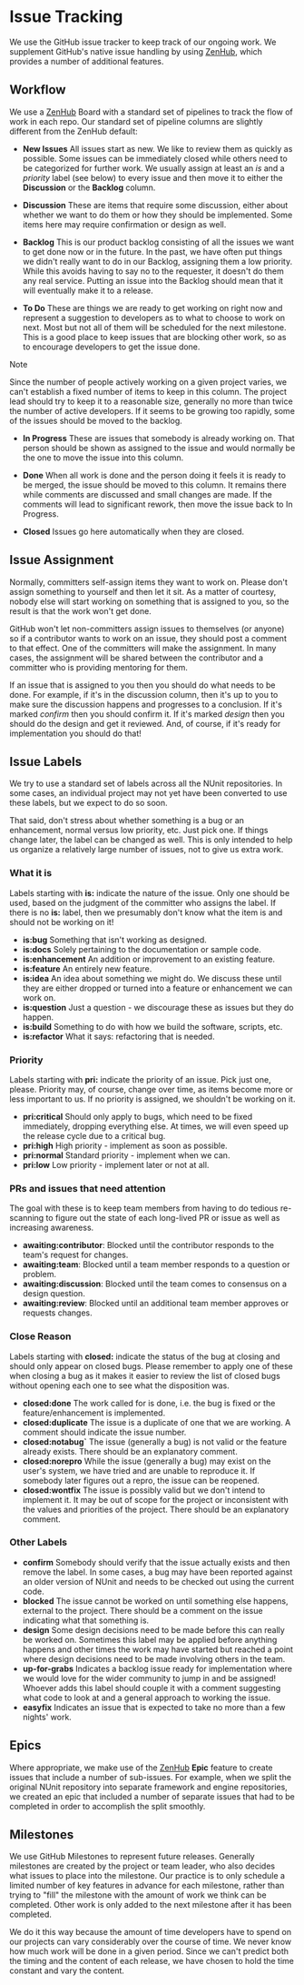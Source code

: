 # Issue Tracking

We use the GitHub issue tracker to keep track of our ongoing work. We supplement GitHub's native issue handling by using [ZenHub](https://www.zenhub.com/), which provides a number of additional features.

## Workflow

We use a [ZenHub](https://www.zenhub.com/) Board with a standard set of pipelines to track the flow of work in each repo. Our standard set of pipeline columns are slightly different from the ZenHub default:

* **New Issues** All issues start as new. We like to review them as quickly as possible. Some issues can be immediately closed while others need to be categorized for further work. We usually assign at least an _is_ and a _priority_ label (see below) to every issue and then move it to either the **Discussion** or the **Backlog** column.

* **Discussion** These  are items that require some discussion, either about whether we want to do them or how they should be implemented. Some items here may require confirmation or design as well.

* **Backlog** This is our product backlog consisting of all the issues we want to get done now or in the future. In the past, we have often put things we didn't really want to do in our Backlog, assigning them a low priority. While this avoids having to say no to the requester, it doesn't do them any real service. Putting an issue into the Backlog should mean that it will eventually make it to a release.

* **To Do** These are things we are ready to get working on right now and represent a suggestion to developers as to what to choose to work on next. Most but not all of them will be scheduled for the next milestone. This is a good place to keep issues that are blocking other work, so as to encourage developers to get the issue done.

> [!NOTE]
> Since the number of people actively working on a given project varies, we can't establish a fixed number of items to keep in this column. The project lead should try to keep it to a reasonable size, generally no more than twice the number of active developers. If it seems to be growing too rapidly, some of the issues should be moved to the backlog.

* **In Progress** These are issues that somebody is already working on. That person should be shown as assigned to the issue and would normally be the one to move the issue into this column.

* **Done** When all work is done and the person doing it feels it is ready to be merged, the issue should be moved to this column. It remains there while comments are discussed and small changes are made. If the comments will lead to significant rework, then move the issue back to In Progress.

* **Closed** Issues go here automatically when they are closed.

## Issue Assignment

Normally, committers self-assign items they want to work on. Please don't assign something to yourself and then let it sit. As a matter of courtesy, nobody else will start working on something that is assigned to you, so the result is that the work won't get done.

GitHub won't let non-committers assign issues to themselves (or anyone) so if a contributor wants to work on an issue, they should post a comment to that effect. One of the committers will make the assignment. In many cases, the assignment will be shared between the contributor and a committer who is providing mentoring for them.

If an issue that is assigned to you then you should do what needs to be done. For example, if it's in the discussion column, then it's up to you to make sure the discussion happens and progresses to a conclusion. If it's marked _confirm_ then you should confirm it. If it's marked _design_ then you should do the design and get it reviewed. And, of course, if it's ready for implementation you should do that!

## Issue Labels

We try to use a standard set of labels across all the NUnit repositories. In some cases, an individual project may not yet have been converted to use these labels, but we expect to do so soon.

That said, don't stress about whether something is a bug or an enhancement, normal versus low priority, etc. Just pick one. If things change later, the label can be changed as well. This is only intended to help us organize a relatively large number of issues, not to give us extra work.

### What it is

Labels starting with **is:** indicate the nature of the issue. Only one should be used, based on the judgment of the committer who assigns the label. If there is no **is:** label, then we presumably don't know what the item is and should not be working on it!

* **is:bug** Something that isn't working as designed.
* **is:docs** Solely pertaining to the documentation or sample code.
* **is:enhancement** An addition or improvement to an existing feature.
* **is:feature** An entirely new feature.
* **is:idea** An idea about something we might do. We discuss these until they are either dropped or turned into a feature or enhancement we can work on.
* **is:question** Just a question - we discourage these as issues but they do happen.
* **is:build** Something to do with how we build the software, scripts, etc.
* **is:refactor** What it says: refactoring that is needed.

### Priority

Labels starting with **pri:** indicate the priority of an issue. Pick just one, please. Priority may, of course, change over time, as items become more or less important to us. If no priority is assigned, we shouldn't be working on it.

* **pri:critical** Should only apply to bugs, which need to be fixed immediately, dropping everything else. At times, we will even speed up the release cycle due to a critical bug.
* **pri:high** High priority - implement as soon as possible.
* **pri:normal** Standard priority - implement when we can.
* **pri:low** Low priority - implement later or not at all.

### PRs and issues that need attention

The goal with these is to keep team members from having to do tedious re-scanning to figure out the state of each long-lived PR or issue as well as increasing awareness.

* **awaiting:contributor**: Blocked until the contributor responds to the team's request for changes.
* **awaiting:team**: Blocked until a team member responds to a question or problem.
* **awaiting:discussion**: Blocked until the team comes to consensus on a design question.
* **awaiting:review**: Blocked until an additional team member approves or requests changes.

### Close Reason

Labels starting with **closed:** indicate the status of the bug at closing and should only appear on closed bugs. Please remember to apply one of these when closing a bug as it makes it easier to review the list of closed bugs without opening each one to see what the disposition was.

* **closed:done** The work called for is done, i.e. the bug is fixed or the feature/enhancement is implemented.
* **closed:duplicate** The issue is a duplicate of one that we are working. A comment should indicate the issue number.
* **closed:notabug`** The issue (generally a bug) is not valid or the feature already exists. There should be an explanatory comment.
* **closed:norepro** While the issue (generally a bug) may exist on the user's system, we have tried and are unable to reproduce it. If somebody later figures out a repro, the issue can be reopened.
* **closed:wontfix** The issue is possibly valid but we don't intend to implement it. It may be out of scope for the project or inconsistent with the values and priorities of the project. There should be an explanatory comment.

### Other Labels

* **confirm** Somebody should verify that the issue actually exists and then remove the label. In some cases, a bug may have been reported against an older version of NUnit and needs to be checked out using the current code.
* **blocked** The issue cannot be worked on until something else happens, external to the project. There should be a comment on the issue indicating what that something is.
* **design** Some design decisions need to be made before this can really be worked on. Sometimes this label may be applied before anything happens and other times the work may have started but reached a point where design decisions need to be made involving others in the team.
* **up-for-grabs** Indicates a backlog issue ready for implementation where we would love for the wider community to jump in and be assigned! Whoever adds this label should couple it with a comment suggesting what code to look at and a general approach to working the issue.
* **easyfix** Indicates an issue that is expected to take no more than a few nights' work.

## Epics

Where appropriate, we make use of the [ZenHub](https://www.zenhub.com/) **Epic** feature to create issues that include a number of sub-issues. For example, when we split the original NUnit repository into separate framework and engine repositories, we created an epic that included a number of separate issues that had to be completed in order to accomplish the split smoothly.

## Milestones

We use GitHub Milestones to represent future releases. Generally milestones are created by the project or team leader, who also decides what issues to place into the milestone. Our practice is to only schedule a limited number of key features in advance for each milestone, rather than trying to "fill" the milestone with the amount of work we think can be completed. Other work is only added to the next milestone after it has been completed.

We do it this way because the amount of time developers have to spend on our projects can vary considerably over the course of time. We never know how much work will be done in a given period. Since we can't predict both the timing and the content of each release, we have chosen to hold the time constant and vary the content.

